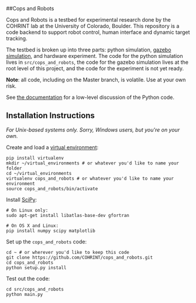 ##Cops and Robots

Cops and Robots is a testbed for experimental research done by the COHRINT lab at the University of Colorado, Boulder. This repository is a code backend to support robot control, human interface and dynamic target tracking.

The testbed is broken up into three parts: python simulation, [gazebo simulation](http://gazebosim.org/), and hardware experiment. The code for the python simulation lives in `src/cops_and_robots`, the code for the gazebo simulation lives at the root level of this project, and the code for the experiment is not yet ready.

**Note**: all code, including on the Master branch, is volatile. Use at your own risk.

See [the documentation](http://recuv.colorado.edu/~sweet/cops_and_robots) for a low-level discussion of the Python code.

## Installation Instructions
*For Unix-based systems only. Sorry, Windows users, but you're on your own.*

Create and load a [virtual environment](https://virtualenv.pypa.io/en/latest/):
```
pip install virtualenv
mkdir ~/virtual_environments # or whatever you'd like to name your folder
cd ~/virtual_environments 
virtualenv cops_and_robots # or whatever you'd like to name your environment
source cops_and_robots/bin/activate
```

Install [SciPy](http://www.scipy.org/):
```
# On Linux only:
sudo apt-get install libatlas-base-dev gfortran

# On OS X and Linux:
pip install numpy scipy matplotlib
```

Set up the `cops_and_robots` code: 

```
cd ~ # or wherever you'd like to keep this code
git clone https://github.com/COHRINT/cops_and_robots.git
cd cops_and_robots
python setup.py install
```
Test out the code:
```
cd src/cops_and_robots
python main.py
```
